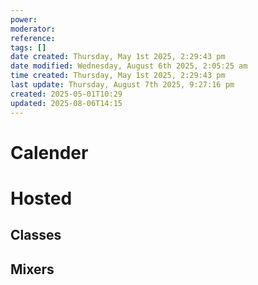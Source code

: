 ```yaml
---
power: 
moderator: 
reference: 
tags: []
date created: Thursday, May 1st 2025, 2:29:43 pm
date modified: Wednesday, August 6th 2025, 2:05:25 am
time created: Thursday, May 1st 2025, 2:29:43 pm
last update: Thursday, August 7th 2025, 9:27:16 pm
created: 2025-05-01T10:29
updated: 2025-08-06T14:15
---
```

# Calender

# Hosted
## Classes
## Mixers
